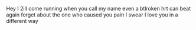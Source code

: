 Hey I 2ill come running when you call my name even a btlroken hrt can beat again forget about the one who caused you pain I swear I love you in a different way 
